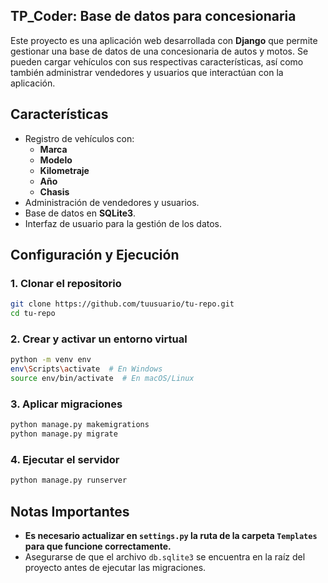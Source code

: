 ## TP_Coder: Base de datos para concesionaria

Este proyecto es una aplicación web desarrollada con **Django** que permite gestionar una base de datos de una concesionaria de autos y motos. Se pueden cargar vehículos con sus respectivas características, así como también administrar vendedores y usuarios que interactúan con la aplicación.

## Características

- Registro de vehículos con:
  - **Marca**
  - **Modelo**
  - **Kilometraje**
  - **Año**
  - **Chasis**
- Administración de vendedores y usuarios.
- Base de datos en **SQLite3**.
- Interfaz de usuario para la gestión de los datos.

## Configuración y Ejecución

### 1. Clonar el repositorio
```bash
git clone https://github.com/tuusuario/tu-repo.git
cd tu-repo
```

### 2. Crear y activar un entorno virtual
```bash
python -m venv env
env\Scripts\activate  # En Windows
source env/bin/activate  # En macOS/Linux
```

### 3. Aplicar migraciones
```bash
python manage.py makemigrations
python manage.py migrate
```

### 4. Ejecutar el servidor
```bash
python manage.py runserver
```

## Notas Importantes
- **Es necesario actualizar en `settings.py` la ruta de la carpeta `Templates` para que funcione correctamente.**
- Asegurarse de que el archivo `db.sqlite3` se encuentra en la raíz del proyecto antes de ejecutar las migraciones.

